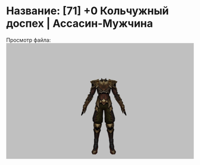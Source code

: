 # Название: [71] +0 Кольчужный доспех | Ассасин-Мужчина

Просмотр файла:
![p060005.png](p060005.png)